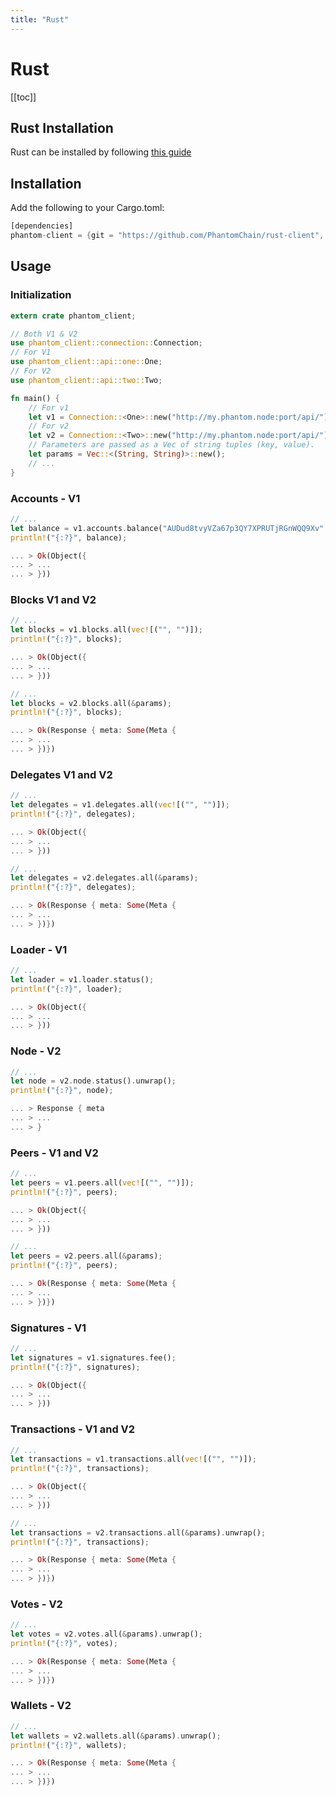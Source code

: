 ```yaml
---
title: "Rust"
---
```


# Rust

[[toc]]

## Rust Installation

Rust can be installed by following [this guide](https://www.rust-lang.org/install.html)

## Installation

Add the following to your Cargo.toml:

```rust
[dependencies]
phantom-client = {git = "https://github.com/PhantomChain/rust-client", branch = "master" }
```

## Usage

### Initialization

```rust
extern crate phantom_client;

// Both V1 & V2
use phantom_client::connection::Connection;
// For V1
use phantom_client::api::one::One;
// For V2
use phantom_client::api::two::Two;

fn main() {
    // For v1
    let v1 = Connection::<One>::new("http://my.phantom.node:port/api/");
    // For v2
    let v2 = Connection::<Two>::new("http://my.phantom.node:port/api/");
    // Parameters are passed as a Vec of string tuples (key, value).
    let params = Vec::<(String, String)>::new();
    // ...
}

```

### Accounts - V1

```rust
// ...
let balance = v1.accounts.balance("AUDud8tvyVZa67p3QY7XPRUTjRGnWQQ9Xv".to_owned());
println!("{:?}", balance);

... > Ok(Object({
... > ...
... > }))
```


### Blocks V1 and V2

```rust
// ...
let blocks = v1.blocks.all(vec![("", "")]);
println!("{:?}", blocks);

... > Ok(Object({
... > ...
... > }))
```

```rust
// ...
let blocks = v2.blocks.all(&params);
println!("{:?}", blocks);

... > Ok(Response { meta: Some(Meta {
... > ...
... > })})
```

### Delegates V1 and V2

```rust
// ...
let delegates = v1.delegates.all(vec![("", "")]);
println!("{:?}", delegates);

... > Ok(Object({
... > ...
... > }))
```

```rust
// ...
let delegates = v2.delegates.all(&params);
println!("{:?}", delegates);

... > Ok(Response { meta: Some(Meta {
... > ...
... > })})
```

### Loader - V1

```rust
// ...
let loader = v1.loader.status();
println!("{:?}", loader);

... > Ok(Object({
... > ...
... > }))
```

### Node - V2

```rust
// ...
let node = v2.node.status().unwrap();
println!("{:?}", node);

... > Response { meta
... > ...
... > }
```

### Peers - V1 and V2

```rust
// ...
let peers = v1.peers.all(vec![("", "")]);
println!("{:?}", peers);

... > Ok(Object({
... > ...
... > }))
```

```rust
// ...
let peers = v2.peers.all(&params);
println!("{:?}", peers);

... > Ok(Response { meta: Some(Meta {
... > ...
... > })})
```

### Signatures - V1 

```rust
// ...
let signatures = v1.signatures.fee();
println!("{:?}", signatures);

... > Ok(Object({
... > ...
... > }))
```

### Transactions - V1 and V2

```rust
// ...
let transactions = v1.transactions.all(vec![("", "")]);
println!("{:?}", transactions);

... > Ok(Object({
... > ...
... > }))
```

```rust
// ...
let transactions = v2.transactions.all(&params).unwrap();
println!("{:?}", transactions);

... > Ok(Response { meta: Some(Meta {
... > ...
... > })})
```

### Votes - V2

```rust
// ...
let votes = v2.votes.all(&params).unwrap();
println!("{:?}", votes);

... > Ok(Response { meta: Some(Meta {
... > ...
... > })})
```

### Wallets - V2

```rust
// ...
let wallets = v2.wallets.all(&params).unwrap();
println!("{:?}", wallets);

... > Ok(Response { meta: Some(Meta {
... > ...
... > })})
```
